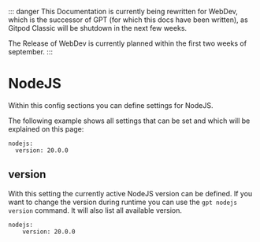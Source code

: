 ::: danger
This Documentation is currently being rewritten for WebDev, which is the successor of GPT (for which this docs have been written), as Gitpod Classic will be shutdown in the next few weeks.

The Release of WebDev is currently planned within the first two weeks of september.
:::

# NodeJS <Badge type="info" text="since v0.4.0" />

Within this config sections you can define settings for NodeJS.

The following example shows all settings that can be set and which will be explained on this page:

```yaml:line-numbers {1}
nodejs:
  version: 20.0.0
```

## version <Badge type="info" text="since v0.4.0" />
With this setting the currently active NodeJS version can be defined. If you want to change the version during runtime you can use the `gpt nodejs version` command. It will also list all available version.

```yaml:line-numbers {1}
nodejs:
    version: 20.0.0
```
